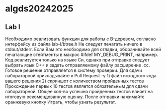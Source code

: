 
# algds20242025


## Lab I

Необходимо реализовать функции для работы с B-деревом, согласно интерфейсу из файла lab-I/btree.h
Не следует печатать ничего в stdout/stderr. Если Вам это необходимо для отладки, оборачивайте всей печатающие стейтменты в макрос #ifdef MY_DEBUG_PRINT, например.
Код реализуется только на языке Си, однако при отправке следует выбрать язык С++ и задать отправляемому файлу расширение .cc.
Готовое решение отправляется в систему проверки.
Для сдачи лабораторной прикладывайте к Pull Request -у 1) файл исходного кода вашего решения 2) скриншот с количеством пройденных тестов
Прохождение первых 10 тестов является обязательным для сдачи лабораторной.
Общее кол-во успешно пройденных тестов влияет на итоговую рекомендованную оценку.
После отправки нажимайте оранжевую кнопку Играть, чтобы узнать результат.
